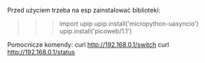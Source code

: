 Przed użyciem trzeba na esp zainstalować biblioteki:
>>> import upip
>>> upip.install('micropython-uasyncio')
>>> upip.install('picoweb/1.1')

Pomocnicze komendy:
curl http://192.168.0.1/switch
curl http://192.168.0.1/status